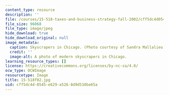 ```yaml
---
content_type: resource
description: ''
file: /courses/15-518-taxes-and-business-strategy-fall-2002/cff5dc4d0545e629a5268d9d510be65a_15-518f02.jpg
file_size: 96068
file_type: image/jpeg
hide_download: true
hide_download_original: null
image_metadata:
  caption: Skyscrapers in Chicago. (Photo courtesy of Sandra Mallalieu.)
  credit: ''
  image-alt: A photo of modern skyscrapers in Chicago.
learning_resource_types: []
license: https://creativecommons.org/licenses/by-nc-sa/4.0/
ocw_type: OCWImage
resourcetype: Image
title: 15-518f02.jpg
uid: cff5dc4d-0545-e629-a526-8d9d510be65a
---
```

